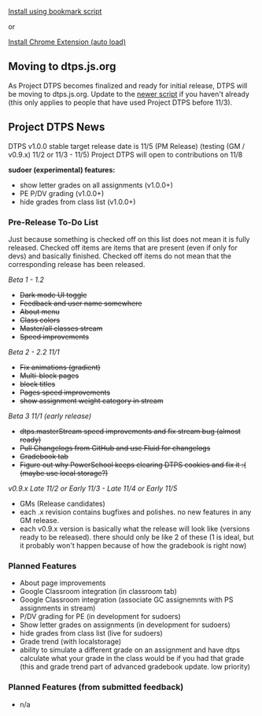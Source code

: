 [Install using bookmark script](https://dtps.js.org/bookmark.txt)

or

[Install Chrome Extension (auto load)](https://chrome.google.com/webstore/detail/project-dtps/pakgdifknldaiglefmpkkgfjndemfapo)

## Moving to dtps.js.org
As Project DTPS becomes finalized and ready for initial release, DTPS will be moving to dtps.js.org. Update to the [newer script](https://dtps.js.org/bookmark.txt) if you haven't already (this only applies to people that have used Project DTPS before 11/3).

## Project DTPS News

DTPS v1.0.0 stable target release date is 11/5 (PM Release) (testing (GM / v0.9.x) 11/2 or 11/3 - 11/5)
Project DTPS will open to contributions on 11/8

**sudoer (experimental) features:**
* show letter grades on all assignments (v1.0.0+)
* PE P/DV grading (v1.0.0+)
* hide grades from class list (v1.0.0+)

### Pre-Release To-Do List
Just because something is checked off on this list does not mean it is fully released. Checked off items are items that are present (even if only for devs) and basically finished. Checked off items do not mean that the corresponding release has been released.

*Beta 1 - 1.2*

* ~~Dark mode UI toggle~~
* ~~Feedback and user name somewhere~~
* ~~About menu~~
* ~~Class colors~~
* ~~Master/all classes stream~~
* ~~Speed improvements~~

*Beta 2 - 2.2 11/1*

* ~~Fix animations (gradient)~~
* ~~Multi-block pages~~
* ~~block titles~~
* ~~Pages speed improvements~~
* ~~show assignment weight category in stream~~

*Beta 3 11/1 (early release)*

* ~~dtps.masterStream speed improvements and fix stream bug (almost ready)~~
* ~~Pull Changelogs from GitHub and use Fluid for changelogs~~
* ~~Gradebook tab~~
* ~~Figure out why PowerSchool keeps clearing DTPS cookies and fix it :( (maybe use local storage?)~~

*v0.9.x Late 11/2 or Early 11/3 - Late 11/4 or Early 11/5*
* GMs (Release candidates)
* each .x revision contains bugfixes and polishes. no new features in any GM release.
* each v0.9.x version is basically what the release will look like (versions ready to be released). there should only be like 2 of these (1 is ideal, but it probably won't happen because of how the gradebook is right now)

### Planned Features
* About page improvements
* Google Classroom integration (in classroom tab)
* Google Classroom integration (associate GC assignemnts with PS assignments in stream)
* P/DV grading for PE (in development for sudoers)
* Show letter grades on assignments (in development for sudoers)
* hide grades from class list (live for sudoers)
* Grade trend (with localstorage)
* ability to simulate a different grade on an assignment and have dtps calculate what your grade in the class would be if you had that grade (this and grade trend part of advanced gradebook update. low priority)

### Planned Features (from submitted feedback)
* n/a
